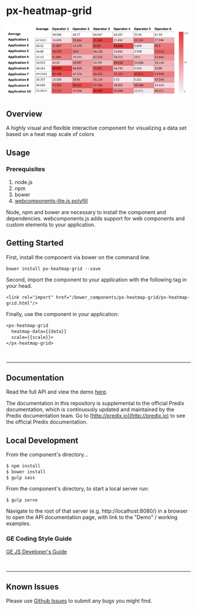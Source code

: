 # px-heatmap-grid
[![px-heatmap-grid demo](px-heatmap-grid.png?raw=true)](https://github.com/kdinluks/px-heatmap-grid)

## Overview

A highly visual and flexible interactive component for visualizing a data set based on a heat map scale of colors

## Usage

### Prerequisites
1. node.js
2. npm
3. bower
4. [webcomponents-lite.js polyfill](https://github.com/webcomponents/webcomponentsjs)

Node, npm and bower are necessary to install the component and dependencies. webcomponents.js adds support for web components and custom elements to your application.

## Getting Started

First, install the component via bower on the command line.

```
bower install px-heatmap-grid --save
```

Second, import the component to your application with the following tag in your head.

```
<link rel="import" href="/bower_components/px-heatmap-grid/px-heatmap-grid.html"/>
```

Finally, use the component in your application:

```
<px-heatmap-grid
  heatmap-data={{data}}
  scale={{scale}}>
</px-heatmap-grid>
```

<br />
<hr />

## Documentation

Read the full API and view the demo [here](https://kdinluks.github.io/px-heatmap-grid/).

The documentation in this repository is supplemental to the official Predix documentation, which is continuously updated and maintained by the Predix documentation team. Go to [http://predix.io](http://predix.io)  to see the official Predix documentation.


## Local Development

From the component's directory...

```
$ npm install
$ bower install
$ gulp sass
```

From the component's directory, to start a local server run:

```
$ gulp serve
```

Navigate to the root of that server (e.g. http://localhost:8080/) in a browser to open the API documentation page, with link to the "Demo" / working examples.

### GE Coding Style Guide
[GE JS Developer's Guide](https://github.com/GeneralElectric/javascript)

<br />
<hr />

## Known Issues

Please use [Github Issues](https://github.com/PredixDev/px-heatmap-grid/issues) to submit any bugs you might find.
